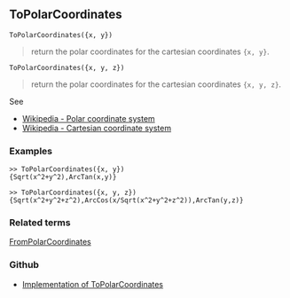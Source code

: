 ## ToPolarCoordinates

```
ToPolarCoordinates({x, y})
```

> return the polar coordinates for the cartesian coordinates `{x, y}`.

```
ToPolarCoordinates({x, y, z})
```
 
> return the polar coordinates for the cartesian coordinates `{x, y, z}`.


See
* [Wikipedia - Polar coordinate system](https://en.wikipedia.org/wiki/Polar_coordinate_system)
* [Wikipedia - Cartesian coordinate system](https://en.wikipedia.org/wiki/Cartesian_coordinate_system)

### Examples

```
>> ToPolarCoordinates({x, y})
{Sqrt(x^2+y^2),ArcTan(x,y)}

>> ToPolarCoordinates({x, y, z})
{Sqrt(x^2+y^2+z^2),ArcCos(x/Sqrt(x^2+y^2+z^2)),ArcTan(y,z)}
```


### Related terms 
[FromPolarCoordinates](FromPolarCoordinates.md)
  

### Github

* [Implementation of ToPolarCoordinates](https://github.com/axkr/symja_android_library/blob/master/symja_android_library/matheclipse-core/src/main/java/org/matheclipse/core/builtin/LinearAlgebra.java#L3971) 
